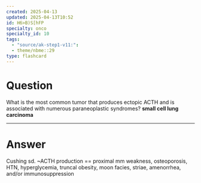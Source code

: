 ```yaml
---
created: 2025-04-13
updated: 2025-04-13T10:52
id: H6>B)S[hFP
specialty: onco
specialty_id: 10
tags:
  - "source/ak-step1-v11:": 
  - theme/nbme::29
type: flashcard
---
```


# Question
What is the most common tumor that produces ectopic ACTH and is associated with numerous paraneoplastic syndromes?   **small cell lung carcinoma**

---

# Answer
Cushing sd. ~ACTH production == proximal mm weakness, osteoporosis, HTN, hyperglycemia, truncal obesity, moon facies, striae, amenorrhea, and/or immunosuppression
